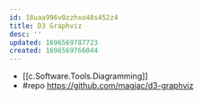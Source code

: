 ```yaml
---
id: 18uaa996v0zzhxo48s452z4
title: D3 Graphviz
desc: ''
updated: 1696569787723
created: 1696569766044
---
```


- [[c.Software.Tools.Diagramming]]
- #repo https://github.com/magjac/d3-graphviz
